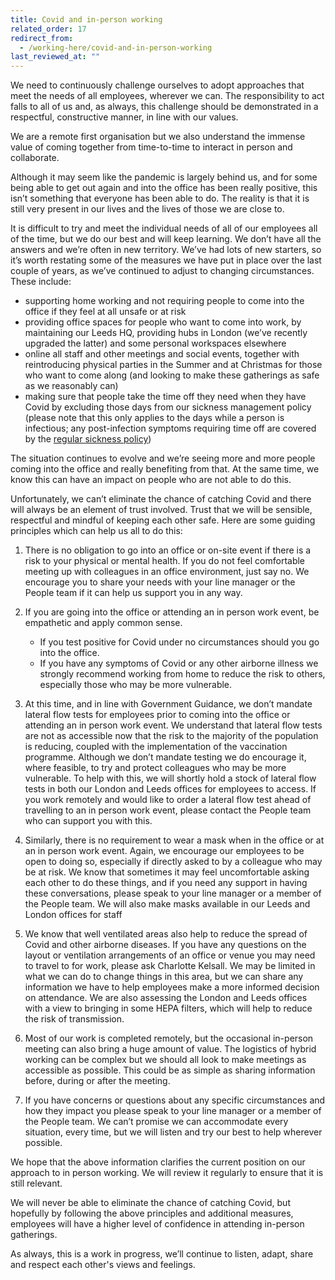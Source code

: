 ```yaml
---
title: Covid and in-person working
related_order: 17
redirect_from:
  - /working-here/covid-and-in-person-working
last_reviewed_at: ""
---
```


We need to continuously challenge ourselves to adopt approaches that meet the needs of all employees, wherever we can. The responsibility to act falls to all of us and, as always, this challenge should be demonstrated in a respectful, constructive manner, in line with our values.

We are a remote first organisation but we also understand the immense value of coming together from time-to-time to interact in person and collaborate.

Although it may seem like the pandemic is largely behind us, and for some being able to get out again and into the office has been really positive, this isn’t something that everyone has been able to do. The reality is that it is still very present in our lives and the lives of those we are close to.

It is difficult to try and meet the individual needs of all of our employees all of the time, but we do our best and will keep learning. We don’t have all the answers and we’re often in new territory. We’ve had lots of new starters, so it’s worth restating some of the measures we have put in place over the last couple of years, as we’ve continued to adjust to changing circumstances. These include:

* supporting home working and not requiring people to come into the office if they feel at all unsafe or at risk
* providing office spaces for people who want to come into work, by maintaining our Leeds HQ, providing hubs in London (we’ve recently upgraded the latter) and some personal workspaces elsewhere
* online all staff and other meetings and social events, together with reintroducing physical parties in the Summer and at Christmas for those who want to come along (and looking to make these gatherings as safe as we reasonably can)
* making sure that people take the time off they need when they have Covid by excluding those days from our sickness management policy (please note that this only applies to the days while a person is infectious; any post-infection symptoms requiring time off are covered by the [regular sickness policy](/staff-handbook/policies-and-procedures/sickness-policy/))

The situation continues to evolve and we’re seeing more and more people coming into the office and really benefiting from that. At the same time, we know this can have an impact on people who are not able to do this.  

Unfortunately, we can’t eliminate the chance of catching Covid and there will always be an element of trust involved. Trust that we will be sensible, respectful and mindful of keeping each other safe. Here are some guiding principles which can help us all to do this:

1. There is no obligation to go into an office or on-site event if there is a risk to your physical or mental health. If you do not feel comfortable meeting up with colleagues in an office environment, just say no. We encourage you to share your needs with your line manager or the People team if it can help us support you in any way.

2. If you are going into the office or attending an in person work event, be empathetic and apply common sense.

   * If you test positive for Covid under no circumstances should you go into the office.
   * If you have any symptoms of Covid or any other airborne illness we strongly recommend working from home to reduce the risk to others, especially those who may be more vulnerable.

3. At this time, and in line with Government Guidance, we don’t mandate lateral flow tests for employees prior to coming into the office or attending an in person work event. We understand that lateral flow tests are not as accessible now that the risk to the majority of the population is reducing, coupled with the implementation of the vaccination programme. Although we don’t mandate testing we do encourage it, where feasible, to try and protect colleagues who may be more vulnerable. To help with this, we will shortly hold a stock of lateral flow tests in both our London and Leeds offices for employees to access. If you work remotely and would like to order a lateral flow test ahead of travelling to an in person work event, please contact the People team who can support you with this.

4. Similarly, there is no requirement to wear a mask when in the office or at an in person work event. Again, we encourage our employees to be open to doing so, especially if directly asked to by a colleague who may be at risk. We know that sometimes it may feel uncomfortable asking each other to do these things, and if you need any support in having these conversations, please speak to your line manager or a member of the People team. We will also make masks available in our Leeds and London offices for staff

5. We know that well ventilated areas also help to reduce the spread of Covid and other airborne diseases. If you have any questions on the layout or ventilation arrangements of an office or venue you may need to travel to for work, please ask Charlotte Kelsall. We may be limited in what we can do to change things in this area, but we can share any information we have to help employees make a more informed decision on attendance. We are also assessing the London and Leeds offices with a view to bringing in some HEPA filters, which will help to reduce the risk of transmission.

6. Most of our work is completed remotely, but the occasional in-person meeting can also bring a huge amount of value. The logistics of hybrid working can be complex but we should all look to make meetings as accessible as possible. This could be as simple as sharing information before, during or after the meeting.

7. If you have concerns or questions about any specific circumstances and how they impact you please speak to your line manager or a member of the People team. We can’t promise we can accommodate every situation, every time, but we will listen and try our best to help wherever possible.

We hope that the above information clarifies the current position on our approach to in person working. We will review it regularly to ensure that it is still relevant.

We will never be able to eliminate the chance of catching Covid, but hopefully by following the above principles and additional measures, employees will have a higher level of confidence in attending in-person gatherings.

As always, this is a work in progress, we’ll continue to listen, adapt, share and respect each other's views and feelings.
